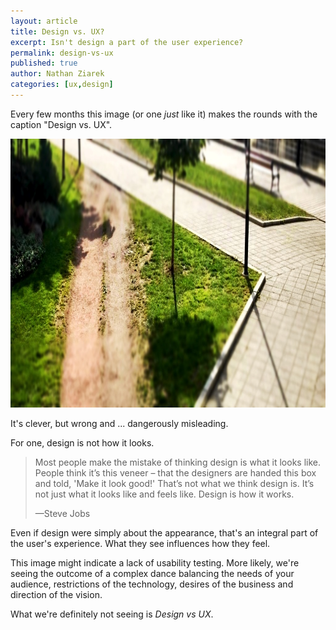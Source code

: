```yaml
---
layout: article
title: Design vs. UX?
excerpt: Isn't design a part of the user experience?
permalink: design-vs-ux
published: true
author: Nathan Ziarek
categories: [ux,design]
---
```


Every few months this image (or one *just* like it) makes the rounds with the caption "Design vs. UX".

<img src="/objects/design-vs-ux.jpg" alt="Design vs. UX" width="1024" height="430" />

It's clever, but wrong and  ... dangerously misleading.

For one, design is not how it looks.

> Most people make the mistake of thinking design is what it looks like. People think it’s this veneer – that the designers are handed this box and told, 'Make it look good!' That’s not what we think design is. It’s not just what it looks like and feels like. Design is how it works.
>
>—Steve Jobs

Even if design were simply about the appearance, that's an integral part of the user's experience. What they see influences how they feel.

This image might indicate a lack of usability testing. More likely, we're seeing the outcome of a complex dance balancing the needs of your audience, restrictions of the technology, desires of the business and direction of the vision.

What we're definitely not seeing is *Design vs UX*.

